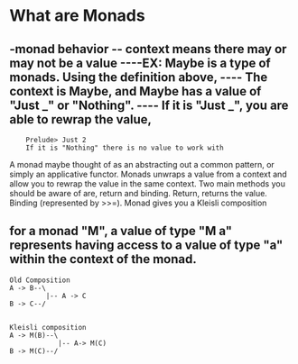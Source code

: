 # What are Monads

-monad behavior 
-- context means there may or may not be a value
----EX: Maybe is a type of monads. Using the definition above,
----    The context is Maybe, and Maybe has a value of "Just _" or "Nothing".
----    If it is "Just _", you are able to rewrap the value,
----    
        Prelude> Just 2 
        If it is "Nothing" there is no value to work with

A monad maybe thought of as an abstracting out a common pattern, or simply an applicative functor. Monads unwraps a value from a context and allow you to rewrap the value in the same context. Two main methods you should be aware of are, return and binding. Return, returns the value. Binding (represented by >>=). Monad gives you a Kleisli composition

## for a monad "M", a value of type "M a" represents having access to a value of type "a" within the context of the monad.

```
Old Composition
A -> B--\
         |-- A -> C
B -> C--/


Kleisli composition
A -> M(B)--\
            |-- A-> M(C)
B -> M(C)--/
```


